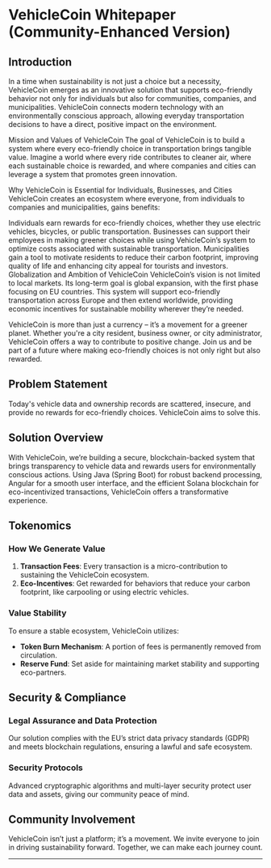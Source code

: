 
# VehicleCoin Whitepaper (Community-Enhanced Version)

## Introduction
In a time when sustainability is not just a choice but a necessity, VehicleCoin emerges as an innovative solution that supports eco-friendly behavior not only for individuals but also for communities, companies, and municipalities. VehicleCoin connects modern technology with an environmentally conscious approach, allowing everyday transportation decisions to have a direct, positive impact on the environment.

Mission and Values of VehicleCoin
The goal of VehicleCoin is to build a system where every eco-friendly choice in transportation brings tangible value. Imagine a world where every ride contributes to cleaner air, where each sustainable choice is rewarded, and where companies and cities can leverage a system that promotes green innovation.

Why VehicleCoin is Essential for Individuals, Businesses, and Cities
VehicleCoin creates an ecosystem where everyone, from individuals to companies and municipalities, gains benefits:

Individuals earn rewards for eco-friendly choices, whether they use electric vehicles, bicycles, or public transportation.
Businesses can support their employees in making greener choices while using VehicleCoin’s system to optimize costs associated with sustainable transportation.
Municipalities gain a tool to motivate residents to reduce their carbon footprint, improving quality of life and enhancing city appeal for tourists and investors.
Globalization and Ambition of VehicleCoin
VehicleCoin’s vision is not limited to local markets. Its long-term goal is global expansion, with the first phase focusing on EU countries. This system will support eco-friendly transportation across Europe and then extend worldwide, providing economic incentives for sustainable mobility wherever they’re needed.

VehicleCoin is more than just a currency – it’s a movement for a greener planet. Whether you're a city resident, business owner, or city administrator, VehicleCoin offers a way to contribute to positive change. Join us and be part of a future where making eco-friendly choices is not only right but also rewarded.

## Problem Statement
Today's vehicle data and ownership records are scattered, insecure, and provide no rewards for eco-friendly choices. VehicleCoin aims to solve this.

## Solution Overview
With VehicleCoin, we’re building a secure, blockchain-backed system that brings transparency to vehicle data and rewards users for environmentally conscious actions. Using Java (Spring Boot) for robust backend processing, Angular for a smooth user interface, and the efficient Solana blockchain for eco-incentivized transactions, VehicleCoin offers a transformative experience.

## Tokenomics
### How We Generate Value
1. **Transaction Fees**: Every transaction is a micro-contribution to sustaining the VehicleCoin ecosystem.
2. **Eco-Incentives**: Get rewarded for behaviors that reduce your carbon footprint, like carpooling or using electric vehicles.

### Value Stability
To ensure a stable ecosystem, VehicleCoin utilizes:
- **Token Burn Mechanism**: A portion of fees is permanently removed from circulation.
- **Reserve Fund**: Set aside for maintaining market stability and supporting eco-partners.

## Security & Compliance
### Legal Assurance and Data Protection
Our solution complies with the EU’s strict data privacy standards (GDPR) and meets blockchain regulations, ensuring a lawful and safe ecosystem.

### Security Protocols
Advanced cryptographic algorithms and multi-layer security protect user data and assets, giving our community peace of mind.

## Community Involvement
VehicleCoin isn’t just a platform; it’s a movement. We invite everyone to join in driving sustainability forward. Together, we can make each journey count.

---
